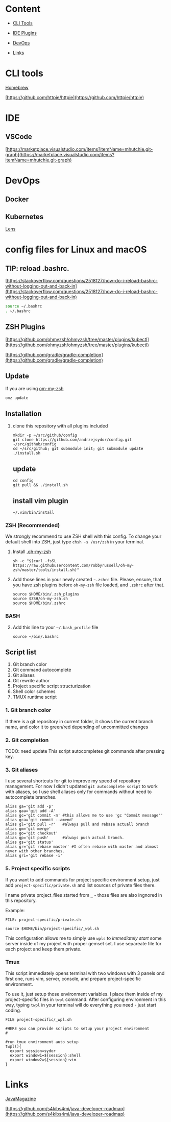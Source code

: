 # Content

- [CLI Tools](https://github.com/andrzejsydor/config#cli-tools)

- [IDE Plugins](https://github.com/andrzejsydor/config#ide)

- [DevOps](https://github.com/andrzejsydor/config#devops)

- [Links](https://github.com/andrzejsydor/config#links)

# CLI tools

[Homebrew](https://brew.sh/)

[https://github.com/httpie/httpie](https://github.com/httpie/httpie)

# IDE

## VSCode

[https://marketplace.visualstudio.com/items?itemName=mhutchie.git-graph](https://marketplace.visualstudio.com/items?itemName=mhutchie.git-graph)

# DevOps

## Docker

## Kubernetes

[Lens](https://k8slens.dev/)

# config files for Linux and macOS

## TIP: reload .bashrc.

[https://stackoverflow.com/questions/2518127/how-do-i-reload-bashrc-without-logging-out-and-back-in](https://stackoverflow.com/questions/2518127/how-do-i-reload-bashrc-without-logging-out-and-back-in)

```sh
source ~/.bashrc
. ~/.bashrc
```

## ZSH Plugins
[https://github.com/ohmyzsh/ohmyzsh/tree/master/plugins/kubectl](https://github.com/ohmyzsh/ohmyzsh/tree/master/plugins/kubectl)

[https://github.com/gradle/gradle-completion](https://github.com/gradle/gradle-completion)

## Update
If you are using [om-my-zsh](https://github.com/ohmyzsh/ohmyzsh)
```sh
omz update
```

## Installation

1. clone this repository with all plugins included

    ```shell
    mkdir -p ~/src/github/config
    git clone https://github.com/andrzejsydor/config.git ~/src/github/config
    cd ~/src/github; git submodule init; git submodule update
    ./install.sh
    ```

    update
    ------

    ```shell
    cd config
    git pull && ./install.sh
    ```

    install vim plugin
    ------------------
    ```shell
    ~/.vim/bin/install
    ```



### ZSH (Recommended)

We strongly recommend to use ZSH shell with this config. To change your default shell into ZSH, just type `chsh -s /usr/zsh` in your terminal.

1. Install [.oh-my-zsh](https://github.com/robbyrussell/oh-my-zsh)

    ```shell
    sh -c "$(curl -fsSL https://raw.githubusercontent.com/robbyrussell/oh-my-zsh/master/tools/install.sh)"
    ```
2. Add those lines in your newly created `~.zshrc` file. Please, ensure, that you have zsh plugins before `oh-my-zsh` file loaded, and `.zshrc` after that.

    ```shell
    source $HOME/bin/.zsh_plugins
    source $ZSH/oh-my-zsh.sh
    source $HOME/bin/.zshrc
    ```

### BASH
2. Add this line to your `~/.bash_profile` file

    ```shell
    source ~/bin/.bashrc
    ```

## Script list

1. Git branch color
2. Git command autocomplete
3. Git aliases
4. Git rewrite author
5. Project specific script structurization
6. Shell color schemes
7. TMUX runtime script

### 1. Git branch color

If there is a git repository in current folder, it shows the current branch name, and color it to green/red depending of uncommitted changes

### 2. Git completion

TODO: need update
This script autocompletes git commands after pressing <TAB> key.

### 3. Git aliases

I use several shortcuts for git to improve my speed of repository management. For now I didn't updated `git autocomplete script` to work with
aliases, so I use shell aliases only for commands without need to autocomplete branches.

``` shell
alias ga='git add -p'
alias gaa='git add -A'
alias gc='git commit -m' #this allows me to use 'gc "Commit message"'
alias gca='git commit --amend'
alias gl='git pull -r'   #always pull and rebase actuall branch
alias gm='git merge'
alias go='git checkout'
alias gp='git push'      #always push actual branch.
alias gs='git status'
alias gr='git rebase master' #I often rebase with master and almost never with other branches.
alias gri='git rebase -i'
```

### 5. Project specific scripts

If you want to add commands for project specific environment setup, just add `project-specific/private.sh` and list sources of private files there.

I name private project_files started from `_` - those files are also ingnored in this repository.

Example:

```shell
FILE: project-specific/private.sh

source $HOME/bin/project-specific/_wpl.sh
```

This configuration allows me to simply use `wpls` to *immediately start* some server inside of my project with proper gemset set. I use separeate file
for each project and keep them private.

### Tmux

This script immediately opens terminal with two windows with 3 panels ond first one, runs vim, server, console, and prepare project-specific
environment.

To use it, just setup those environment variables. I place them inside of my project-specific files in `twpl` command. After configuring environment
in this way, typing `twpl` in your terminal will do everything you need - just start coding.

```shell
FILE project-specific/_wpl.sh

#HERE you can provide scripts to setup your project environment
#

#run tmux environment auto setup
twpl(){
  export session=sydor
  export window1=${session}:shell
  export window2=${session}:vim
}
```

# Links

[JavaMagazine](https://blogs.oracle.com/javamagazine)

[https://github.com/s4kibs4mi/java-developer-roadmap](https://github.com/s4kibs4mi/java-developer-roadmap)
